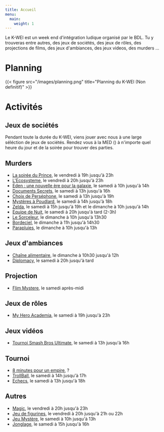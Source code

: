 ```yaml
---
title: Accueil
menu:
  main:
    weight: 1
---
```

Le K-WEI est un week end d'intégration ludique organisé par le BDL. 
Tu y trouveras entre autres, des jeux de sociétés, des jeux de rôles, des projections
de films, des jeux d'ambiances, des jeux videos, des murders …

# Planning
{{< figure src="/images/planning.png" title="Planning du K-WEI (Non definitif)" >}}

# Activités

## Jeux de sociétés

Pendant toute la durée du K-WEI, viens jouer avec nous à une large séléction
de jeux de sociétés. Rendez vous à la MED () à n'importe quel heure du jour et de la soirée pour trouver des parties.

## Murders
  - [La soirée du Prince](murders/prince), le vendredi à 19h jusqu'à 23h
  - [L'Ecosysteme](murders/ecosysteme), le vendredi à 20h jusqu'à 23h
  - [Eden : une nouvelle ère pour la galaxie](murders/eden), le samedi à 10h jusqu'à 14h
  - [Documents Secrets](murders/documents-secrets), le samedi à 13h jusqu'à 16h
  - [Choix de Perséphone](murders/choix-de-persephone), le samedi à 13h jusqu'à 19h
  - [Mystères à Poudlard](murders/poudlard), le samedi à 14h jusqu'à 18h
  - [Zelda](murders/zelda), le samedi à 15h jusqu'à 19h et le dimanche à 10h jusqu'à 14h
  - [Equipe de Nuit](murders/equipe-de-nuit), le samedi à 20h jusqu'à tard (2-3h)
  - [Le Sorceleur](murders/sorceleur), le dimanche à 10h jusqu'à 13h30
  - [Bordeciel](murders/bordeciel), le dimanche à 11h jusqu'à 14h30
  - [Parapluies](murders/parapluies), le dimanche à 10h jusqu'à 13h


## Jeux d'ambiances
  - [Chaîne alimentaire](ambiance/chaine-alimentaire.md), le dimanche à 10h30 jusqu'à 12h
  - [Diplomacy](ambiance/diplomacy), le samedi à 20h jusqu'à tard

## Projection
  - [Flim Mystere](projections/mystere), le samedi après-midi


## Jeux de rôles
  - [My Hero Academia](jdr/my-hero-academia), le samedi à 19h jusqu'à 23h

## Jeux vidéos
  - [Tournoi Smash Bros Ultimate](jeux-video/smash), le samedi à 13h jusqu'à 16h

## Tournoi
  - [8 minutes pour un empire](tournoi/8-minutes-pour-un-empire), ?
  - [TrollBall](tournoi/trollball), le samedi à 14h jusqu'à 17h
  - [Echecs](tournoi/echecs), le samedi à 13h jusqu'à 18h

## Autres
  - [Magic](autres/magic), le vendredi à 20h jusqu'à 23h
  - [Jeu de figurines](autres/figurines), le vendredi à 20h jusqu'à 21h ou 22h
  - [Jeu Mystère](autres/jeu-mystere), le samedi à 10h jusqu'à 13h
  - [Jonglage](autres/jonglage), le samedi à 15h jusqu'à 16h

